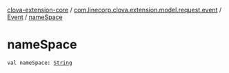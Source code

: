 [clova-extension-core](../../index.md) / [com.linecorp.clova.extension.model.request.event](../index.md) / [Event](index.md) / [nameSpace](./name-space.md)

# nameSpace

`val nameSpace: `[`String`](https://kotlinlang.org/api/latest/jvm/stdlib/kotlin/-string/index.html)